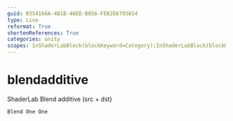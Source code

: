 ```yaml
---
guid: B354166A-4B1B-40ED-B058-FEB2E6793014
type: Live
reformat: True
shortenReferences: True
categories: unity
scopes: InShaderLabBlock(blockKeyword=Category);InShaderLabBlock(blockKeyword=SubShader);InShaderLabBlock(blockKeyword=Pass)
---
```


# blendadditive

ShaderLab Blend additive (src + dst)

```
Blend One One
```
